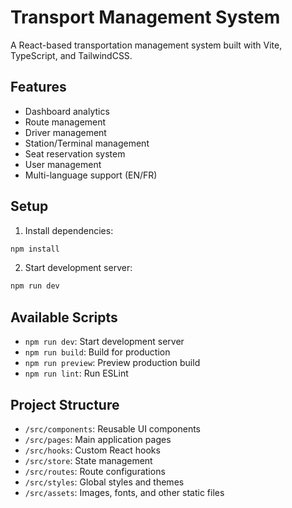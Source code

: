
# Transport Management System

A React-based transportation management system built with Vite, TypeScript, and TailwindCSS.

## Features
- Dashboard analytics
- Route management
- Driver management
- Station/Terminal management
- Seat reservation system
- User management
- Multi-language support (EN/FR)

## Setup
1. Install dependencies:
```bash
npm install
```

2. Start development server:
```bash
npm run dev
```

## Available Scripts
- `npm run dev`: Start development server
- `npm run build`: Build for production
- `npm run preview`: Preview production build
- `npm run lint`: Run ESLint

## Project Structure
- `/src/components`: Reusable UI components
- `/src/pages`: Main application pages
- `/src/hooks`: Custom React hooks
- `/src/store`: State management
- `/src/routes`: Route configurations
- `/src/styles`: Global styles and themes
- `/src/assets`: Images, fonts, and other static files
